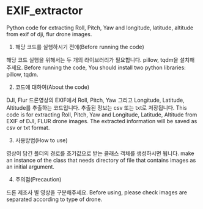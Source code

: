 # EXIF_extractor
Python code for extracting Roll, Pitch, Yaw and longitude, latitude, altitude from exif of dji, flur drone images.


1. 해당 코드를 실행하시기 전에(Before running the code)
   
해당 코드 실행을 위해서는 두 개의 라이브러리가 필요합니다. pillow, tqdm을 설치해주세요.
Before running the code, You should install two python libraries: pillow, tqdm.
   
2. 코드에 대하여(About the code)
   
DJI, Flur 드론영상의 EXIF에서 Roll, Pitch, Yaw 그리고 Longitude, Latitude, Altitude를 추출하는 코드입니다. 추출된 정보는 csv 또는 txt로 저장됩니다.
This code is for extracting Roll, Pitch, Yaw and Longitude, Latitude, Altitude from EXIF of DJI, FLUR drone images. The extracted information will be saved as csv or txt format.
   
3. 사용방법(How to use)

영상이 담긴 폴더의 경로를 초기값으로 받는 클래스 객체를 생성하시면 됩니다.
make an instance of the class that needs directory of file that contains images as an initial argument.

4. 주의점(Precaution)

드론 제조사 별 영상을 구분해주세요. 
Before using, please check images are separated according to type of drone.
